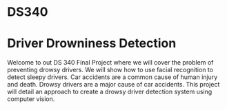 # DS340
# Driver Drowniness Detection 
Welcome to out DS 340 Final Project where we will cover the problem of preventing drowsy drivers. We will show how to use facial recognition to detect sleepy drivers. Car accidents are a common cause of human injury and death. Drowsy drivers are a major cause of car accidents. This project will detail an approach to create a drowsy driver detection system using computer vision. 
